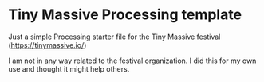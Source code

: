# Tiny Massive Processing template
Just a simple Processing starter file for the Tiny Massive festival (https://tinymassive.io/)

I am not in any way related to the festival organization. I did this for my own use and thought it might help others.

